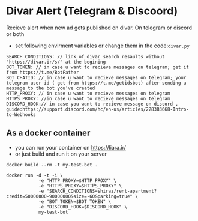 
# Divar Alert (Telegram & Discoord)

Recieve alert when new ad gets published on divar. On telegram or discord or both

- set following envirment variables or change them in the code:`divar.py`
```
SEARCH_CONDITIONS: // link of divar search resaults without "https://divar.ir/s/" at the begining
BOT_TOKEN: // in case u want to recieve messages on telegram; get it from https://t.me/BotFather 
BOT_CHATID: // in case u want to recieve messages on telegram; your telegram user id ( get from https://t.me/getidsbot) after sending a message to the bot you've created 
HTTP_PROXY: // in case u want to recieve messages on telegram
HTTPS_PROXY: //in case u want to recieve messages on telegram
DISCORD_HOOK:// in case you want to recieve message on discord , guide:https://support.discord.com/hc/en-us/articles/228383668-Intro-to-Webhooks
```

## As a docker container 
- you can run your container on https://liara.ir/
- or just build and run it on your server
```
docker build --rm -t my-test-bot .

docker run -d -t -i \
            -e "HTTP_PROXY=$HTTP_PROXY" \ 
            -e "HTTPS_PROXY=$HTTPS_PROXY" \ 
            -e "SEARCH_CONDITIONS=shiraz/rent-apartment?credit=50000000-90000000&size=-60&parking=true" \
            -e "BOT_TOKEN=$BOT_TOKEN" \
            -e "DISCORD_HOOK=$DISCORD_HOOK" \
            my-test-bot
```
